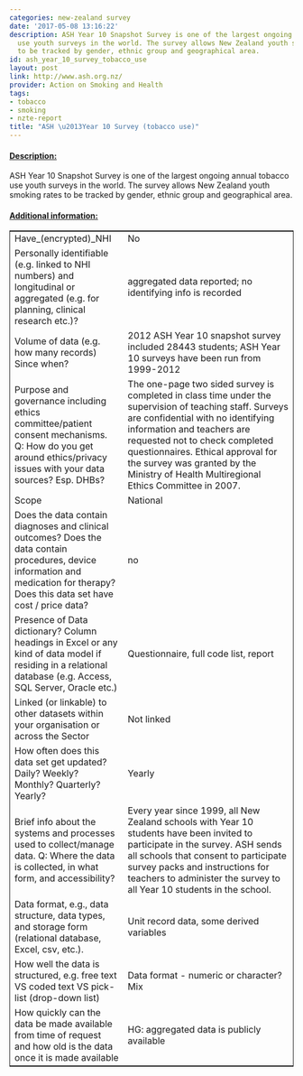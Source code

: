 ```yaml
---
categories: new-zealand survey
date: '2017-05-08 13:16:22'
description: ASH Year 10 Snapshot Survey is one of the largest ongoing annual tobacco
  use youth surveys in the world. The survey allows New Zealand youth smoking rates
  to be tracked by gender, ethnic group and geographical area.
id: ash_year_10_survey_tobacco_use
layout: post
link: http://www.ash.org.nz/
provider: Action on Smoking and Health
tags:
- tobacco
- smoking
- nzte-report
title: "ASH \u2013Year 10 Survey (tobacco use)"
---
```



 <h4> <u>Description:</u> </h4>
ASH Year 10 Snapshot Survey is one of the largest ongoing annual tobacco use youth surveys in the world. The survey allows New Zealand youth smoking rates to be tracked by gender, ethnic group and geographical area.
 <h4> <u>Additional information:</u> </h4>
 <table style="border: 1px solid">
 <tr> <td width="40%">Have_(encrypted)_NHI</td> <td>No</td> </tr>
 <tr> <td width="40%">Personally identifiable (e.g. linked to NHI numbers) and longitudinal or aggregated (e.g. for planning, clinical research etc.)?</td> <td>aggregated data reported; no identifying info is recorded</td> </tr>
 <tr> <td width="40%">Volume of data (e.g. how many records)
Since when?</td> <td>2012 ASH Year 10 snapshot survey included 28443 students; ASH Year 10 surveys have been run from 1999-2012</td> </tr>
 <tr> <td width="40%">Purpose and governance including ethics committee/patient consent mechanisms. Q: How do you get around ethics/privacy issues with your data sources? Esp. DHBs?</td> <td>The one-page two sided survey is completed in class
time under the supervision of teaching staff. Surveys 
are confidential with no identifying information and teachers are requested not to check completed questionnaires. Ethical approval for the survey was granted by the Ministry of Health Multiregional Ethics Committee in 2007.</td> </tr>
 <tr> <td width="40%">Scope</td> <td>National</td> </tr>
 <tr> <td width="40%">Does the data contain diagnoses and clinical outcomes?
Does the data contain procedures, device information and medication for therapy?
Does this data set have cost / price data?</td> <td>no</td> </tr>
 <tr> <td width="40%">Presence of Data dictionary? Column headings in Excel or any kind of data model if residing in a relational database (e.g. Access, SQL Server, Oracle etc.) </td> <td>Questionnaire, full code list, report</td> </tr>
 <tr> <td width="40%">Linked (or linkable) to other datasets within your organisation or across the Sector</td> <td>Not linked</td> </tr>
 <tr> <td width="40%">How often does this data set get updated? Daily? Weekly? Monthly? Quarterly? Yearly?</td> <td>Yearly</td> </tr>
 <tr> <td width="40%">Brief info about the systems and processes used to collect/manage data. Q: Where the data is collected, in what form, and accessibility?</td> <td>Every year since 1999, all New Zealand schools with Year 10 students have been invited to participate in the survey. ASH sends all schools that consent to participate survey packs and instructions for teachers to administer the survey to all Year 10 students in the school.</td> </tr>
 <tr> <td width="40%">Data format, e.g., data structure, data types, and storage form (relational database, Excel, csv, etc.).</td> <td>Unit record data, some derived variables</td> </tr>
 <tr> <td width="40%">How well the data is structured, e.g. free text VS coded text VS pick-list (drop-down list)</td> <td>Data format - numeric or character? Mix</td> </tr>
 <tr> <td width="40%">How quickly can the data be made available from time of request and how old is the data once it is made available</td> <td>HG: aggregated data is publicly available</td> </tr>
 </table>